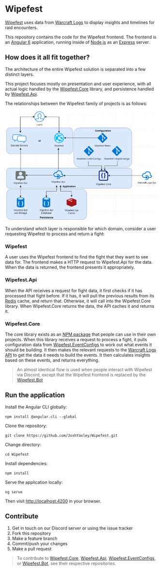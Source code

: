 ﻿# Wipefest

[Wipefest](https://www.wipefest.net/) uses data from [Warcraft Logs](https://www.warcraftlogs.com/) to display insights and timelines for raid encounters.

This repository contains the code for the Wipefest frontend. The frontend is an [Angular 6](https://angular.io/) application, running inside of [Node.js](https://nodejs.org/en/) as an [Express](https://expressjs.com/) server.

## How does it all fit together?

The architecture of the entire Wipefest solution is separated into a few distinct layers.

This project focuses mostly on presentation and user experience, with all actual logic handled by the [Wipefest.Core](https://github.com/JoshYaxley/Wipefest.Core) library, and persistence handled by [Wipefest.Api](https://github.com/JoshYaxley/Wipefest.Api).

The relationships between the Wipefest family of projects is as follows:

![](/docs/infrastructure.png)

To understand which layer is responsible for which domain, consider a user requesting Wipefest to process and return a fight:

### Wipefest

A user uses the Wipefest frontend to find the fight that they want to see data for. The frontend makes a HTTP request to Wipefest.Api for the data. When the data is returned, the frontend presents it appropriately.

### Wipefest.Api

When the API receives a request for fight data, it first checks if it has processed that fight before. If it has, it will pull the previous results from its [Redis](https://redis.io/) cache, and return that. Otherwise, it will call into the Wipefest.Core library. When Wipefest.Core returns the data, the API caches it and returns it.

### Wipefest.Core

The core library exists as an [NPM package](https://www.npmjs.com/package/@wipefest/core) that people can use in their own projects. When this library receives a request to process a fight, it pulls configuration data from [Wipefest.EventConfigs](https://github.com/JoshYaxley/Wipefest.EventConfigs/) to work out what events it should be building. It then makes the relevant requests to the [Warcraft Logs API](https://www.warcraftlogs.com/v1/docs) to get the data it needs to build the events. It then calculates insights based on these events, and returns everything.

> An almost identical flow is used when people interact with Wipefest via Discord, except that the Wipefest frontend is replaced by the [Wipefest.Bot](https://github.com/JoshYaxley/Wipefest.Bot)

## Run the application

Install the Angular CLI globally:

`npm install @angular.cli --global`

Clone the repository:

`git clone https://github.com/JoshYaxley/Wipefest.git`

Change directory:

`cd Wipefest`

Install dependencies:

`npm install`

Serve the application locally:

`ng serve`

Then visit [http://localhost:4200](http://localhost:4200) in your browser.

## Contribute

1. Get in touch on our Discord server or using the issue tracker
2. Fork this repository
3. Make a feature branch
4. Commit/push your changes
5. Make a pull request

> To contribute to [Wipefest.Core](https://github.com/JoshYaxley/Wipefest.Core), [Wipefest.Api](https://github.com/JoshYaxley/Wipefest.Api), [Wipefest.EventConfigs](https://github.com/JoshYaxley/Wipefest.EventConfigs), or [Wipefest.Bot](https://github.com/JoshYaxley/Wipefest.Bot), see their respective repositories.